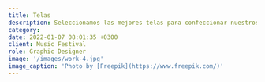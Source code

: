 ```yaml
---
title: Telas
description: Seleccionamos las mejores telas para confeccionar nuestros productos, ya sean bolsos, neceseres, cortinas, manteles, delantales, o tapices para muebles. 
category: 
date: 2022-01-07 08:01:35 +0300
client: Music Festival
role: Graphic Designer
image: '/images/work-4.jpg'
image_caption: 'Photo by [Freepik](https://www.freepik.com/)'
---
```

